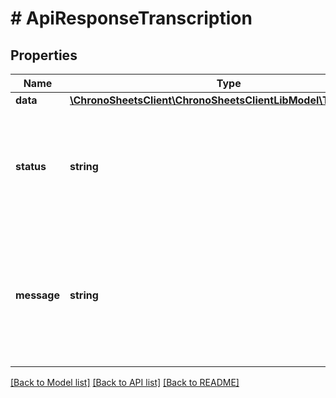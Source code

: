 # # ApiResponseTranscription

## Properties

Name | Type | Description | Notes
------------ | ------------- | ------------- | -------------
**data** | [**\ChronoSheetsClient\ChronoSheetsClientLibModel\Transcription**](Transcription.md) |  | [optional] 
**status** | **string** | The API response status. Indicates if the request was successful, failed or was unauthorised. | [optional] 
**message** | **string** | A message to accompany the response status.  If the Status is failed, this message will hint why it failed and what you need to do. | [optional] 

[[Back to Model list]](../../README.md#documentation-for-models) [[Back to API list]](../../README.md#documentation-for-api-endpoints) [[Back to README]](../../README.md)


